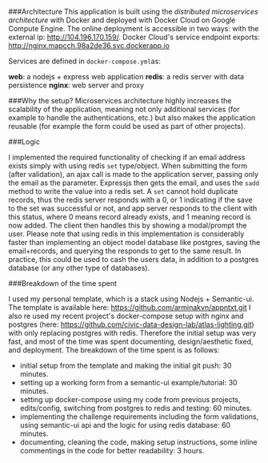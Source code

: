 ###Architecture
This application is built using the _distributed microservices architecture_ with Docker and deployed with Docker Cloud on Google Compute Engine.
The online deployment is accessible in two ways:
with the external ip: http://104.196.170.159/.
Docker Cloud's service endpoint exports: http://nginx.mapcch.98a2de36.svc.dockerapp.io

Services are defined in `docker-compose.yml`as:

__web__: a nodejs + express web application
__redis__: a redis server with data persistence
__nginx__: web server and proxy

###Why the setup?
Microservices architecture highly increases the scalability of the application, meaning not only additional services (for example to handle the authentications, etc.) but also makes the application reusable (for example the form could be used as part of other projects).


###Logic

I implemented the required functionality of checking if an email address exists simply with using redis `set` type/object. When submitting the form (after validation), an ajax call is made to the application server, passing only the email as the parameter. Expressjs then gets the email, and uses the `sadd` method to write the value into a redis set. A `set` cannot hold duplicate records, thus the redis server responds with a 0, or 1 indicating if the save to the set was successful or not, and app server responds to the client with this status, where 0 means record already exists, and 1 meaning record is now added. The client then handles this by showing a modal/prompt the user. Please note that using redis in this implementation is considerably faster than implementing an object model database like postgres, saving the email+records, and querying the responds to get to the same result. In practice, this could be used to cash the users data, in addition to a postgres database (or any other type of databases).

###Breakdown of the time spent

I used my personal template, which is a stack using Nodejs + Semantic-ui. The template is available here: https://github.com/arminakvn/appntxt.git I also re used my recent project's docker-compose setup with nginx and postgres (here: https://github.com/civic-data-design-lab/atlas-lighting.git) with only replacing postgres with redis. 
Therefore the initial setup was very fast, and most of the time was spent documenting, design/aesthetic fixed, and deployment. The breakdown of the time spent is as follows:
- initial setup from the template and making the initial git push: 30 minutes.
- setting up a working form from a semantic-ui example/tutorial: 30 minutes.
- setting up docker-compose using my code from previous projects, edits/config, switching from postgres to redis and testing: 60 minutes.
- implementing the challenge requirements including the form validations, using semantic-ui api and the logic for using redis database: 60 minutes.
- documenting, cleaning the code, making setup instructions, some inline commentings in the code for better readability: 3 hours.


